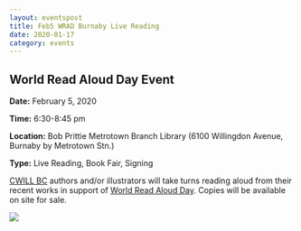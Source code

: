 ```yaml
---
layout: eventspost
title: Feb5 WRAD Burnaby Live Reading
date: 2020-01-17
category: events
---
```


## World Read Aloud Day Event

**Date:** February 5, 2020

**Time:** 6:30-8:45 pm

**Location:** Bob Prittie Metrotown Branch Library (6100 Willingdon Avenue, Burnaby by Metrotown Stn.)

**Type:** Live Reading, Book Fair, Signing

[CWILL BC](https://www.cwillbc.org/) authors and/or illustrators will take turns reading aloud from their recent works in support of [World Read Aloud Day](https://www.litworld.org/worldreadaloudday). Copies will be available on site for sale.

![](https://scontent.fyvr3-1.fna.fbcdn.net/v/t1.0-9/84606837_1098745297135164_567231662153269248_o.jpg?_nc_cat=103&_nc_ohc=lGIIWpE9l-UAX9Bcdk3&_nc_ht=scontent.fyvr3-1.fna&oh=a69b2ca21ba77427e343cfeb53e4ede3&oe=5ECE09D3)
